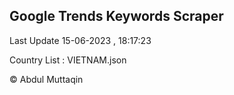 

## Google Trends Keywords Scraper 
 
Last Update 15-06-2023 , 18:17:23

Country List :
VIETNAM.json



© Abdul Muttaqin 
